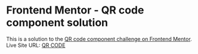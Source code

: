 # Frontend Mentor - QR code component solution
This is a solution to the [QR code component challenge on Frontend Mentor](https://www.frontendmentor.io/challenges/qr-code-component-iux_sIO_H).
Live Site URL: [QR CODE](https://projects-on-html-css-java.vercel.app/)

